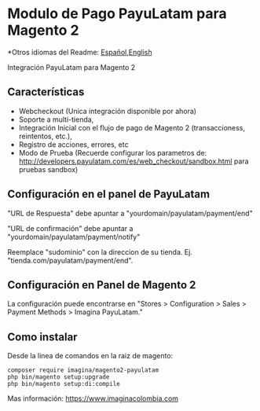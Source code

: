 # Modulo de Pago PayuLatam para Magento 2

*Otros idiomas del Readme: [Español](README.es.md),[English](README.md)

Integración PayuLatam para Magento 2

## Características
- Webcheckout (Unica integración disponible por ahora)
- Soporte a multi-tienda,
- Integración Inicial con el flujo de pago de Magento 2 (transaccioness, reintentos, etc.),
- Registro de acciones, errores, etc
- Modo de Prueba (Recuerde configurar los parametros de: http://developers.payulatam.com/es/web_checkout/sandbox.html para pruebas sandbox)


## Configuración en el panel de PayuLatam

"URL de Respuesta" debe apuntar a "yourdomain/payulatam/payment/end"

"URL de confirmación" debe apuntar a "yourdomain/payulatam/payment/notify"

Reemplace "sudominio" con la direccion de su tienda. Ej. "tienda.com/payulatam/payment/end".


## Configuración en Panel de Magento 2

La configuración puede encontrarse en "Stores > Configuration > Sales > Payment Methods > Imagina PayuLatam."

## Como instalar
Desde la linea de comandos en la raiz de magento:
```ssh
composer require imagina/magento2-payulatam
php bin/magento setup:upgrade
php bin/magento setup:di:compile
```

Mas información:  https://www.imaginacolombia.com
